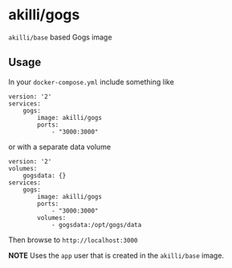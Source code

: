 # akilli/gogs

`akilli/base` based Gogs image

## Usage

In your `docker-compose.yml` include something like

    version: '2'
    services:
        gogs:
            image: akilli/gogs
            ports:
                - "3000:3000"

or with a separate data volume

    version: '2'
    volumes:
        gogsdata: {}
    services:
        gogs:
            image: akilli/gogs
            ports:
                - "3000:3000"
            volumes:
                - gogsdata:/opt/gogs/data

Then browse to `http://localhost:3000`

**NOTE**
Uses the `app` user that is created in the `akilli/base` image.

